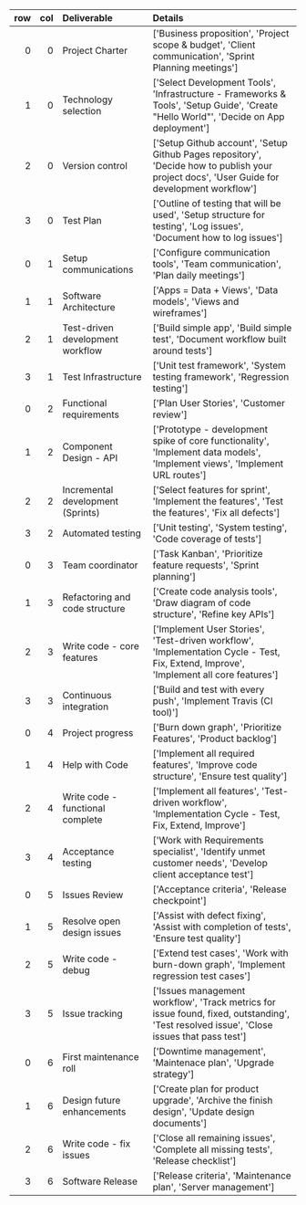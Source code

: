 |   row |   col | Deliverable                       | Details                                                                                                                                     |
|------:|------:|:----------------------------------|:--------------------------------------------------------------------------------------------------------------------------------------------|
|     0 |     0 | Project Charter                   | ['Business proposition', 'Project scope & budget', 'Client communication', 'Sprint Planning meetings']                                      |
|     1 |     0 | Technology selection              | ['Select Development Tools', 'Infrastructure - Frameworks & Tools', 'Setup Guide', 'Create "Hello World"', 'Decide on App deployment']      |
|     2 |     0 | Version control                   | ['Setup Github account', 'Setup Github Pages repository', 'Decide how to publish your project docs', 'User Guide for development workflow'] |
|     3 |     0 | Test Plan                         | ['Outline of testing that will be used', 'Setup structure for testing', 'Log issues', 'Document how to log issues']                         |
|     0 |     1 | Setup communications              | ['Configure communication tools', 'Team communication', 'Plan daily meetings']                                                              |
|     1 |     1 | Software Architecture             | ['Apps = Data + Views', 'Data models', 'Views and wireframes']                                                                              |
|     2 |     1 | Test-driven development workflow  | ['Build simple app', 'Build simple test', 'Document workflow built around tests']                                                           |
|     3 |     1 | Test Infrastructure               | ['Unit test framework', 'System testing framework', 'Regression testing']                                                                   |
|     0 |     2 | Functional requirements           | ['Plan User Stories', 'Customer review']                                                                                                    |
|     1 |     2 | Component Design - API            | ['Prototype - development spike of core functionality', 'Implement data models', 'Implement views', 'Implement URL routes']                 |
|     2 |     2 | Incremental development (Sprints) | ['Select features for sprint', 'Implement the features', 'Test the features', 'Fix all defects']                                            |
|     3 |     2 | Automated testing                 | ['Unit testing', 'System testing', 'Code coverage of tests']                                                                                |
|     0 |     3 | Team coordinator                  | ['Task Kanban', 'Prioritize feature requests', 'Sprint planning']                                                                           |
|     1 |     3 | Refactoring and code structure    | ['Create code analysis tools', 'Draw diagram of code structure', 'Refine key APIs']                                                         |
|     2 |     3 | Write code - core features        | ['Implement User Stories', 'Test-driven workflow', 'Implementation Cycle - Test, Fix, Extend, Improve', 'Implement all core features']      |
|     3 |     3 | Continuous integration            | ['Build and test with every push', 'Implement Travis (CI tool)']                                                                            |
|     0 |     4 | Project progress                  | ['Burn down graph', 'Prioritize Features', 'Product backlog']                                                                               |
|     1 |     4 | Help with Code                    | ['Implement all required features', 'Improve code structure', 'Ensure test quality']                                                        |
|     2 |     4 | Write code - functional complete  | ['Implement all features', 'Test-driven workflow', 'Implementation Cycle - Test, Fix, Extend, Improve']                                     |
|     3 |     4 | Acceptance testing                | ['Work with Requirements specialist', 'Identify unmet customer needs', 'Develop client acceptance test']                                    |
|     0 |     5 | Issues Review                     | ['Acceptance criteria', 'Release checkpoint']                                                                                               |
|     1 |     5 | Resolve open design issues        | ['Assist with defect fixing', 'Assist with completion of tests', 'Ensure test quality']                                                     |
|     2 |     5 | Write code - debug                | ['Extend test cases', 'Work with burn-down graph', 'Implement regression test cases']                                                       |
|     3 |     5 | Issue tracking                    | ['Issues management workflow', 'Track metrics for issue found, fixed, outstanding', 'Test resolved issue', 'Close issues that pass test']   |
|     0 |     6 | First maintenance roll            | ['Downtime management', 'Maintenace plan', 'Upgrade strategy']                                                                              |
|     1 |     6 | Design future enhancements        | ['Create plan for product upgrade', 'Archive the finish design', 'Update design documents']                                                 |
|     2 |     6 | Write code - fix issues           | ['Close all remaining issues', 'Complete all missing tests', 'Release checklist']                                                           |
|     3 |     6 | Software Release                  | ['Release criteria', 'Maintenance plan', 'Server management']                                                                               |